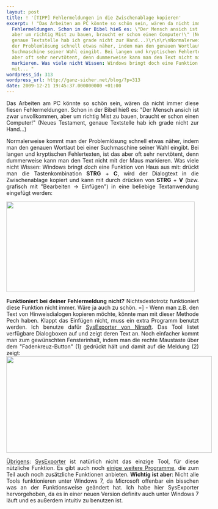 ```yaml
---
layout: post
title: ! '[TIPP] Fehlermeldungen in die Zwischenablage kopieren'
excerpt: ! "Das Arbeiten am PC könnte so schön sein, wären da nicht immer diese fiesen
  Fehlermeldungen. Schon in der Bibel hieß es: \"Der Mensch ansich ist zwar unvollkommen,
  aber um richtig Mist zu bauen, braucht er schon einen Computer!\" (Neues Testament,
  genaue Textstelle hab ich grade nicht zur Hand...)\r\n\r\nNormalerweise kommt man
  der Problemlösung schnell etwas näher, indem man den genauen Wortlaut bei einer
  Suchmaschine seiner Wahl eingibt. Bei langen und kryptischen Fehlertexten, ist das
  aber oft sehr nervtötent, denn dummerweise kann man den Text nicht mit der Maus
  markieren. Was viele nicht Wissen: Windows bringt doch eine Funktion von Haus aus
  mit... "
wordpress_id: 313
wordpress_url: http://ganz-sicher.net/blog/?p=313
date: 2009-12-21 19:45:37.000000000 +01:00
---
```

<p style="text-align: justify;">Das Arbeiten am PC könnte so schön sein, wären da nicht immer diese fiesen Fehlermeldungen. Schon in der Bibel hieß es: "Der Mensch ansich ist zwar unvollkommen, aber um richtig Mist zu bauen, braucht er schon einen Computer!" (Neues Testament, genaue Textstelle hab ich grade nicht zur Hand...)</p>
<p style="text-align: justify;">Normalerweise kommt man der Problemlösung schnell etwas näher, indem man den genauen Wortlaut bei einer Suchmaschine seiner Wahl eingibt. Bei langen und kryptischen Fehlertexten, ist das aber oft sehr nervtötent, denn dummerweise kann man den Text nicht mit der Maus markieren. Was viele nicht Wissen: Windows bringt <em>doch</em> eine Funktion von Haus aus mit: drückt man die Tastenkombination <strong>STRG</strong> + <strong>C</strong>, wird der Dialogtext in die Zwischenablage kopiert und kann mit durch drücken von <strong>STRG</strong> + <strong>V</strong> (bzw. grafisch mit "Bearbeiten -&gt; Einfügen") in eine beliebige Textanwendung eingefügt werden:</p>

<div class="borderimg">

<img style="max-width: 800px;" src="http://ganz-sicher.net/blog/wp-content/uploads/errormessage-in-texteditor-einfuegen.png" alt="" width="493" height="237" />
<div style="text-align: justify; margin-top: 15px;"><strong>Funktioniert bei deiner Fehlermeldung nicht?</strong>
Nichtsdestotrotz funktioniert diese Funktion nicht immer. Wäre ja auch zu schön. =] - Wenn man z.B. den Text von Hinweisdialogen kopieren möchte, könnte man mit dieser Methode Pech haben. Klappt das Einfügen nicht, muss ein extra Programm benutzt werden. Ich benutze dafür <a href="http://www.nirsoft.net/utils/sysexp.html" target="_blank">SysExporter von Nirsoft</a>. Das Tool listet verfügbare Dialogboxen auf und zeigt deren Text an. Noch einfacher kommt man zum gewünschten Fensterinhalt, indem man die rechte Maustaste über dem "Fadenkreuz-Button" (1) gedrückt hält und damit auf die Meldung (2) zeigt:</div>
<div style="text-align: justify;">
<div class="borderimg"><img style="max-width: 800px;" src="http://ganz-sicher.net/blog/wp-content/uploads/Sysexporter.png" alt="" width="538" height="253" />

<span style="text-decoration: underline;margin-top:15px;">Übrigens</span>: <a href="http://www.nirsoft.net/utils/sysexp.html" target="_blank">SysExporter</a> ist natürlich nicht das einzige Tool, für diese nützliche Funktion. Es gibt auch noch <a href="http://www.raymond.cc/blog/archives/2008/05/25/how-to-copy-text-or-error-messages-from-any-dialog-boxes-in-windows/" target="_blank">einige weitere Programme</a>, die zum Teil auch noch zusätzliche Funktionen anbieten. <strong>Wichtig ist aber</strong>: Nicht alle Tools funktionieren unter Windows 7, da Microsoft offenbar ein bisschen was an der Funktionsweise geändert hat. Ich habe hier SysExporter hervorgehoben, da es in einer neuen Version definitv auch unter Windows 7 läuft und es außerdem intuitiv zu benutzen ist.

</div>
</div>
</div>
